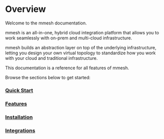 # Overview

Welcome to the mmesh documentation.

mmesh is an all-in-one, hybrid cloud integration platform that allows you to work seamlessly with on-prem and multi-cloud infrastructure.

mmesh builds an abstraction layer on top of the underlying infrastructure, letting you design your own virtual topology to standardize how you work with your cloud and traditional infrastructure.

This documentation is a reference for all features of mmesh.

Browse the sections below to get started:

### [Quick Start](/platform/getting-started/quickstart/)

### [Features](/platform/getting-started/features/)

### [Installation](/platform/installation/overview/)

### [Integrations](/platform/getting-started/integrations/)
